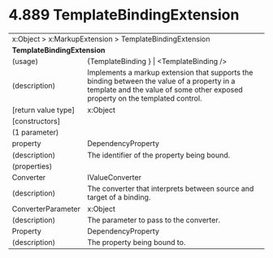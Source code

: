 <html dir="LTR" xmlns:mshelp="http://msdn.microsoft.com/mshelp" xmlns:ddue="http://ddue.schemas.microsoft.com/authoring/2003/5" xmlns:xlink="http://www.w3.org/1999/xlink" xmlns:tool="http://www.microsoft.com/tooltip">

<body>
 <input type="hidden" id="userDataCache" class="userDataStyle">
 <input type="hidden" id="hiddenScrollOffset">
 <img id="dropDownImage" style="display:none; height:0; width:0;" src="../local/drpdown.gif">
 <img id="dropDownHoverImage" style="display:none; height:0; width:0;" src="../local/drpdown_orange.gif">
 <img id="collapseImage" style="display:none; height:0; width:0;" src="../local/collapse.gif">
 <img id="expandImage" style="display:none; height:0; width:0;" src="../local/exp.gif">
 <img id="collapseAllImage" style="display:none; height:0; width:0;" src="../local/collall.gif">
 <img id="expandAllImage" style="display:none; height:0; width:0;" src="../local/expall.gif">
 <img id="copyImage" style="display:none; height:0; width:0;" src="../local/copycode.gif">
 <img id="copyHoverImage" style="display:none; height:0; width:0;" src="../local/copycodeHighlight.gif">
 <div id="header"><h1 class="heading">4.889 TemplateBindingExtension</h1></div>

 <div id="mainSection">
 <div id="mainBody">
 <div id="allHistory" class="saveHistory" onsave="saveAll()" onload="loadAll()"></div>
 <p xmlns:wsd="http://wsdev.schemas.microsoft.com/authoring/2008/2" xmlns:msxsl="urn:schemas-microsoft-com:xslt" xmlns:script="urn:script" xmlns:build="urn:build">
 </p>
 <div id="sectionSection0" class="section" name="collapseableSection">
 <content xmlns="http://ddue.schemas.microsoft.com/authoring/2003/5" xmlns:wsd="http://wsdev.schemas.microsoft.com/authoring/2008/2" xmlns:msxsl="urn:schemas-microsoft-com:xslt" xmlns:script="urn:script" xmlns:build="urn:build">
 </content>
 </div>
 <div id="sectionSection1" class="section" name="collapseableSection">
 <content xmlns="http://ddue.schemas.microsoft.com/authoring/2003/5" xmlns:wsd="http://wsdev.schemas.microsoft.com/authoring/2008/2" xmlns:msxsl="urn:schemas-microsoft-com:xslt" xmlns:script="urn:script" xmlns:build="urn:build">
 <table class="ProtocolAuthoredTable" xmlns="">
 <tr><td colspan="2">
<mshelp:link keywords="86913f34-aa06-4c94-9f09-83936a822fd8" tabindex="0">x:Object</mshelp:link> &gt; <mshelp:link keywords="8497e82d-b2fc-4699-ab3d-47d5b48be1f6" tabindex="0">x:MarkupExtension</mshelp:link> &gt; <mshelp:link keywords="ebcd846a-e940-4626-9757-a492ba58c80b" tabindex="0">TemplateBindingExtension</mshelp:link> </td>
 </tr>
 <tr><td colspan="2">
 <b>
TemplateBindingExtension </b>
 </td>
 </tr>
 <tr><td><div class="indent0">(usage)</div></td>
 <td>{TemplateBinding } | &lt;TemplateBinding /&gt; </td>
 </tr>
 <tr><td><div class="indent0">(description)</div></td>
 <td>Implements a markup extension that supports the binding between the value of a property in a template and the value of some other exposed property on the templated control. </td>
 </tr>
 <tr><td><div class="indent0">[return value type]</div></td>
 <td><mshelp:link keywords="86913f34-aa06-4c94-9f09-83936a822fd8" tabindex="0">x:Object</mshelp:link> </td>
 </tr>
 <tr><td><div class="indent0">[constructors]</div></td>
 <td> </td>
 </tr>
 <tr><td><div class="indent2">(1 parameter)</div></td>
 <td> </td>
 </tr>
 <tr><td><div class="indent3">property</div></td>
 <td><mshelp:link keywords="293645c4-8d6b-4407-bf2d-da93a415cc09" tabindex="0">DependencyProperty</mshelp:link> </td>
 </tr>
 <tr><td><div class="indent4">(description)</div></td>
 <td>The identifier of the property being bound. </td>
 </tr>
 <tr><td><div class="indent0">(properties)</div></td>
 <td> </td>
 </tr>
 <tr><td><div class="indent2">Converter</div></td>
 <td><mshelp:link keywords="d39c7d60-9966-4a4b-8435-b3ea0a9d2b09" tabindex="0">IValueConverter</mshelp:link> </td>
 </tr>
 <tr><td><div class="indent4">(description)</div></td>
 <td>The converter that interprets between source and target of a binding. </td>
 </tr>
 <tr><td><div class="indent2">ConverterParameter</div></td>
 <td><mshelp:link keywords="86913f34-aa06-4c94-9f09-83936a822fd8" tabindex="0">x:Object</mshelp:link> </td>
 </tr>
 <tr><td><div class="indent4">(description)</div></td>
 <td>The parameter to pass to the converter. </td>
 </tr>
 <tr><td><div class="indent2">Property</div></td>
 <td><mshelp:link keywords="293645c4-8d6b-4407-bf2d-da93a415cc09" tabindex="0">DependencyProperty</mshelp:link> </td>
 </tr>
 <tr><td><div class="indent4">(description)</div></td>
 <td>The property being bound to. </td>
 </tr>
</table>
 </content>
 </div>
 <!--[if gte IE 5]>
 <tool:tip element="languageFilterToolTip" avoidmouse="false"/>
 <![endif]-->
 </div>
 <a name="feedback"></a><span></span>
 </div>
</body></html>
